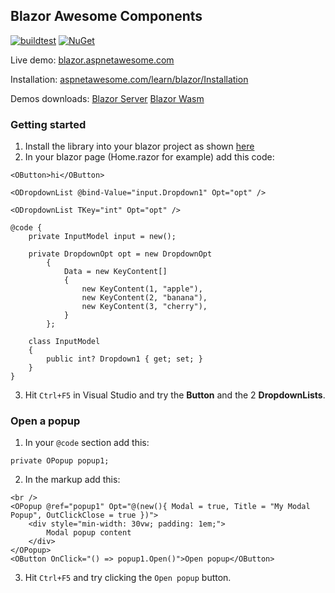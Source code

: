 ## Blazor Awesome Components

[![buildtest](https://github.com/omuleanu/BlazorAwesome/actions/workflows/buildtest.yml/badge.svg)](https://github.com/omuleanu/BlazorAwesome/actions/workflows/buildtest.yml) [![NuGet](http://img.shields.io/nuget/v/Omu.BlazorAwesome.svg?label=NuGet)](https://www.nuget.org/packages/Omu.BlazorAwesome/)

Live demo: [blazor.aspnetawesome.com](https://blazor.aspnetawesome.com)

Installation: [aspnetawesome.com/learn/blazor/Installation](https://www.aspnetawesome.com/learn/blazor/Installation)

Demos downloads: [Blazor Server](https://www.aspnetawesome.com/Download/BlazorAwesomeDemo) [Blazor Wasm](https://www.aspnetawesome.com/Download/BlazorWasmAweDemo)


### Getting started

1) Install the library into your blazor project as shown [here](https://www.aspnetawesome.com/learn/blazor/Installation)
2) In your blazor page (Home.razor for example) add this code:
```
<OButton>hi</OButton>

<ODropdownList @bind-Value="input.Dropdown1" Opt="opt" />

<ODropdownList TKey="int" Opt="opt" />

@code {
    private InputModel input = new();

    private DropdownOpt opt = new DropdownOpt
        {
            Data = new KeyContent[]
            {
                new KeyContent(1, "apple"),
                new KeyContent(2, "banana"),
                new KeyContent(3, "cherry"),
            }
        };

    class InputModel
    {
        public int? Dropdown1 { get; set; }
    }
}
```
3) Hit `Ctrl+F5` in Visual Studio and try the **Button** and the 2 **DropdownLists**.

### Open a popup
1) In your `@code` section add this:
```
private OPopup popup1;
```
2) In the markup add this:
```
<br />
<OPopup @ref="popup1" Opt="@(new(){ Modal = true, Title = "My Modal Popup", OutClickClose = true })">
    <div style="min-width: 30vw; padding: 1em;">
        Modal popup content
    </div>
</OPopup>
<OButton OnClick="() => popup1.Open()">Open popup</OButton>
```
3) Hit `Ctrl+F5` and try clicking the `Open popup` button.

